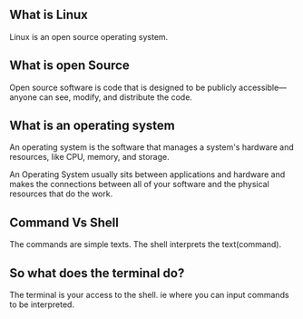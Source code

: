 
## What is Linux ##

Linux is an open source operating system. 

## What is open Source ##

Open source software is code that is designed to be publicly accessible—anyone can see, modify, and distribute the code.

## What is an operating system ##

An operating system is the software that  manages a system's hardware and resources, like CPU, memory, and storage. 

An Operating System usually sits between applications and hardware and makes the connections between all of your software and the physical resources that do the work.

## Command Vs Shell ##

The commands are simple texts. The shell interprets the text(command).

## So what does the terminal do? ##

The terminal is your access to the shell. ie where you can input commands to be interpreted.





